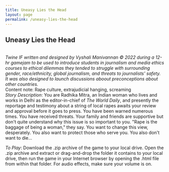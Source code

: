 ```yaml
---
title: Uneasy Lies the Head
layout: page
permalink: /uneasy-lies-the-head
---
```


## Uneasy Lies the Head
\
_Twine IF written and designed by Vyshali Manivannan &#169; 2022 during a 12-hr gamejam to be used to introduce students in journalism and media ethics courses to ethical dilemmas they tended to struggle with surrounding gender, race/ethnicity, global journalism, and threats to journalists' safety. It was also designed to launch discussions aboout preconceptions about other countries._
\
Content note: Rape culture, extrajudicial hanging, screaming
\
_Story Description_: You are Radhika Mitra, an Indian woman who lives and works in Delhi as the editor-in-chief of _The World Daily_, and presently the reportage and testimony about a string of local rapes awaits your review and approval before it goes to press. You have been warned numerous times. You have received threats. Your family and friends are supportive but don't quite understand why this issue is so important to you. "Rape is the baggage of being a woman," they say. You want to change this view, desperately. You also want to protect those who serve you. You also don't want to die...

_To Play_: Download the .zip archive of the game to your local drive. Open the .zip archive and extract or drag-and-drop the folder it contains to your local drive, then run the game in your Internet browser by opening the .html file from within that folder. For audio effects, make sure your volume is on.